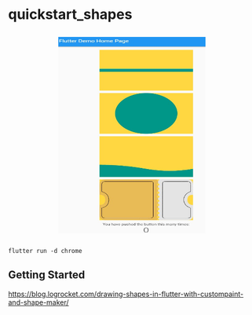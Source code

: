 # quickstart_shapes

<div align="center">
  <img height=400 width=300 style="margin: 10px;" src="./lib/shapes/ss.jpg"/>
</div>

```
flutter run -d chrome
```

## Getting Started

https://blog.logrocket.com/drawing-shapes-in-flutter-with-custompaint-and-shape-maker/

